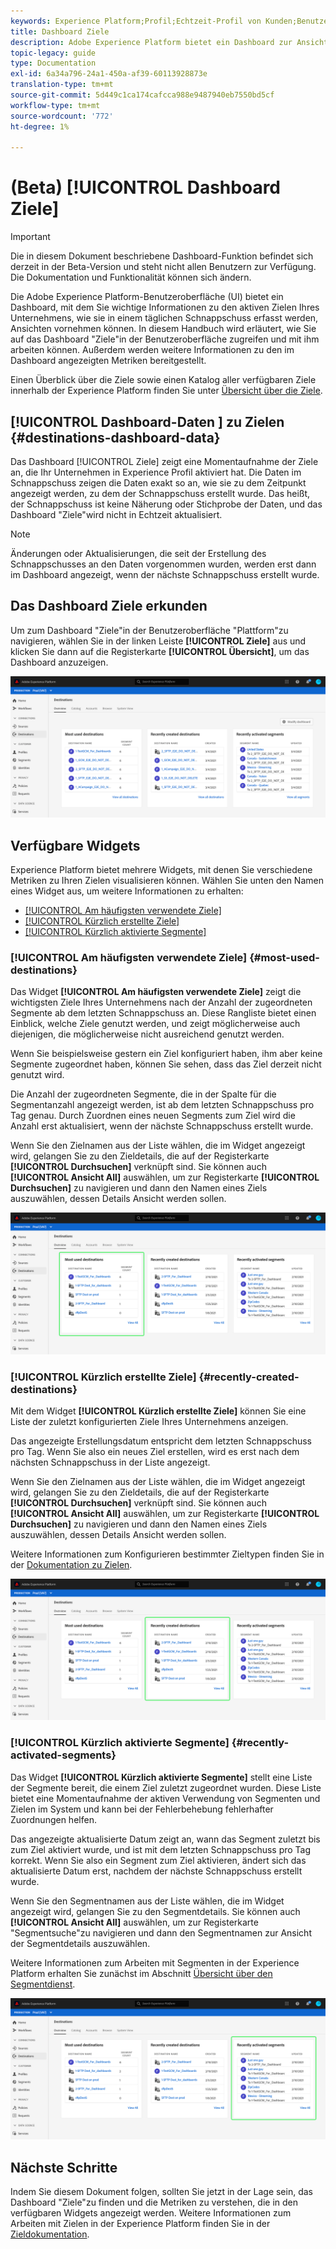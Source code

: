 ```yaml
---
keywords: Experience Platform;Profil;Echtzeit-Profil von Kunden;Benutzeroberfläche;Anpassung;Profil-Dashboard;Dashboard
title: Dashboard Ziele
description: Adobe Experience Platform bietet ein Dashboard zur Ansicht wichtiger Informationen über die aktiven Ziele Ihres Unternehmens.
topic-legacy: guide
type: Documentation
exl-id: 6a34a796-24a1-450a-af39-60113928873e
translation-type: tm+mt
source-git-commit: 5d449c1ca174cafcca988e9487940eb7550bd5cf
workflow-type: tm+mt
source-wordcount: '772'
ht-degree: 1%

---
```


# (Beta) [!UICONTROL Dashboard Ziele]

>[!IMPORTANT]
>
>Die in diesem Dokument beschriebene Dashboard-Funktion befindet sich derzeit in der Beta-Version und steht nicht allen Benutzern zur Verfügung. Die Dokumentation und Funktionalität können sich ändern.

Die Adobe Experience Platform-Benutzeroberfläche (UI) bietet ein Dashboard, mit dem Sie wichtige Informationen zu den aktiven Zielen Ihres Unternehmens, wie sie in einem täglichen Schnappschuss erfasst werden, Ansichten vornehmen können. In diesem Handbuch wird erläutert, wie Sie auf das Dashboard &quot;Ziele&quot;in der Benutzeroberfläche zugreifen und mit ihm arbeiten können. Außerdem werden weitere Informationen zu den im Dashboard angezeigten Metriken bereitgestellt.

Einen Überblick über die Ziele sowie einen Katalog aller verfügbaren Ziele innerhalb der Experience Platform finden Sie unter [Übersicht über die Ziele](../../destinations/home.md).

## [!UICONTROL Dashboard-Daten ] zu Zielen  {#destinations-dashboard-data}

Das Dashboard [!UICONTROL Ziele] zeigt eine Momentaufnahme der Ziele an, die Ihr Unternehmen in Experience Profil aktiviert hat. Die Daten im Schnappschuss zeigen die Daten exakt so an, wie sie zu dem Zeitpunkt angezeigt werden, zu dem der Schnappschuss erstellt wurde. Das heißt, der Schnappschuss ist keine Näherung oder Stichprobe der Daten, und das Dashboard &quot;Ziele&quot;wird nicht in Echtzeit aktualisiert.

>[!NOTE]
>
>Änderungen oder Aktualisierungen, die seit der Erstellung des Schnappschusses an den Daten vorgenommen wurden, werden erst dann im Dashboard angezeigt, wenn der nächste Schnappschuss erstellt wurde.

## Das Dashboard Ziele erkunden

Um zum Dashboard &quot;Ziele&quot;in der Benutzeroberfläche &quot;Plattform&quot;zu navigieren, wählen Sie in der linken Leiste **[!UICONTROL Ziele]** aus und klicken Sie dann auf die Registerkarte **[!UICONTROL Übersicht]**, um das Dashboard anzuzeigen.

![](../images/destinations/dashboard-overview.png)

## Verfügbare Widgets

Experience Platform bietet mehrere Widgets, mit denen Sie verschiedene Metriken zu Ihren Zielen visualisieren können. Wählen Sie unten den Namen eines Widget aus, um weitere Informationen zu erhalten:

* [[!UICONTROL Am häufigsten verwendete Ziele]](#most-used-destinations)
* [[!UICONTROL Kürzlich erstellte Ziele]](#recently-created-destinations)
* [[!UICONTROL Kürzlich aktivierte Segmente]](#recently-activated-segments)

### [!UICONTROL Am häufigsten verwendete Ziele] {#most-used-destinations}

Das Widget **[!UICONTROL Am häufigsten verwendete Ziele]** zeigt die wichtigsten Ziele Ihres Unternehmens nach der Anzahl der zugeordneten Segmente ab dem letzten Schnappschuss an. Diese Rangliste bietet einen Einblick, welche Ziele genutzt werden, und zeigt möglicherweise auch diejenigen, die möglicherweise nicht ausreichend genutzt werden.

Wenn Sie beispielsweise gestern ein Ziel konfiguriert haben, ihm aber keine Segmente zugeordnet haben, können Sie sehen, dass das Ziel derzeit nicht genutzt wird.

Die Anzahl der zugeordneten Segmente, die in der Spalte für die Segmentanzahl angezeigt werden, ist ab dem letzten Schnappschuss pro Tag genau. Durch Zuordnen eines neuen Segments zum Ziel wird die Anzahl erst aktualisiert, wenn der nächste Schnappschuss erstellt wurde.

Wenn Sie den Zielnamen aus der Liste wählen, die im Widget angezeigt wird, gelangen Sie zu den Zieldetails, die auf der Registerkarte **[!UICONTROL Durchsuchen]** verknüpft sind. Sie können auch **[!UICONTROL Ansicht All]** auswählen, um zur Registerkarte **[!UICONTROL Durchsuchen]** zu navigieren und dann den Namen eines Ziels auszuwählen, dessen Details Ansicht werden sollen.

![](../images/destinations/most-used-destinations.png)

### [!UICONTROL Kürzlich erstellte Ziele] {#recently-created-destinations}

Mit dem Widget **[!UICONTROL Kürzlich erstellte Ziele]** können Sie eine Liste der zuletzt konfigurierten Ziele Ihres Unternehmens anzeigen.

Das angezeigte Erstellungsdatum entspricht dem letzten Schnappschuss pro Tag. Wenn Sie also ein neues Ziel erstellen, wird es erst nach dem nächsten Schnappschuss in der Liste angezeigt.

Wenn Sie den Zielnamen aus der Liste wählen, die im Widget angezeigt wird, gelangen Sie zu den Zieldetails, die auf der Registerkarte **[!UICONTROL Durchsuchen]** verknüpft sind. Sie können auch **[!UICONTROL Ansicht All]** auswählen, um zur Registerkarte **[!UICONTROL Durchsuchen]** zu navigieren und dann den Namen eines Ziels auszuwählen, dessen Details Ansicht werden sollen.

Weitere Informationen zum Konfigurieren bestimmter Zieltypen finden Sie in der [Dokumentation zu Zielen](../../destinations/home.md).

![](../images/destinations/recently-created-destinations.png)

### [!UICONTROL Kürzlich aktivierte Segmente] {#recently-activated-segments}

Das Widget **[!UICONTROL Kürzlich aktivierte Segmente]** stellt eine Liste der Segmente bereit, die einem Ziel zuletzt zugeordnet wurden. Diese Liste bietet eine Momentaufnahme der aktiven Verwendung von Segmenten und Zielen im System und kann bei der Fehlerbehebung fehlerhafter Zuordnungen helfen.

Das angezeigte aktualisierte Datum zeigt an, wann das Segment zuletzt bis zum Ziel aktiviert wurde, und ist mit dem letzten Schnappschuss pro Tag korrekt. Wenn Sie also ein Segment zum Ziel aktivieren, ändert sich das aktualisierte Datum erst, nachdem der nächste Schnappschuss erstellt wurde.

Wenn Sie den Segmentnamen aus der Liste wählen, die im Widget angezeigt wird, gelangen Sie zu den Segmentdetails. Sie können auch **[!UICONTROL Ansicht All]** auswählen, um zur Registerkarte &quot;Segmentsuche&quot;zu navigieren und dann den Segmentnamen zur Ansicht der Segmentdetails auszuwählen.

Weitere Informationen zum Arbeiten mit Segmenten in der Experience Platform erhalten Sie zunächst im Abschnitt [Übersicht über den Segmentdienst](../../segmentation/home.md).

![](../images/destinations/recently-activated-segments.png)

## Nächste Schritte

Indem Sie diesem Dokument folgen, sollten Sie jetzt in der Lage sein, das Dashboard &quot;Ziele&quot;zu finden und die Metriken zu verstehen, die in den verfügbaren Widgets angezeigt werden. Weitere Informationen zum Arbeiten mit Zielen in der Experience Platform finden Sie in der [Zieldokumentation](../../destinations/home.md).
